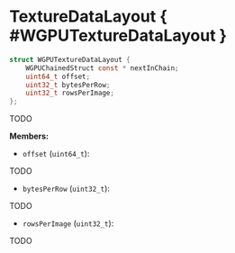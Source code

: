

# TextureDataLayout { #WGPUTextureDataLayout }

```C
struct WGPUTextureDataLayout {
    WGPUChainedStruct const * nextInChain;
    uint64_t offset;
    uint32_t bytesPerRow;
    uint32_t rowsPerImage;
};
```


TODO


**Members:**


 - `offset` (`uint64_t`):


TODO


 - `bytesPerRow` (`uint32_t`):


TODO


 - `rowsPerImage` (`uint32_t`):


TODO




